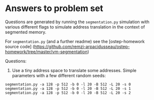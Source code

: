 Answers to problem set
======================

Questions are generated by running the `segmentation.py` simulation with
various different flags to simulate address translation in the context of
segmented memory. 

For `segmentation.py` (and a further readme) see the 
[ostep-homework source code] (https://github.com/remzi-arpacidusseau/ostep-homework/tree/master/vm-segmentation)

Questions: 

1. Use a tiny address space to translate some addresses. 
Simple parameters with a few different random seeds:
```
segmentation.py -a 128 -p 512 -b 0 -l 20 -B 512 -L 20 -s 0
segmentation.py -a 128 -p 512 -b 0 -l 20 -B 512 -L 20 -s 1
segmentation.py -a 128 -p 512 -b 0 -l 20 -B 512 -L 20 -s 2
```

